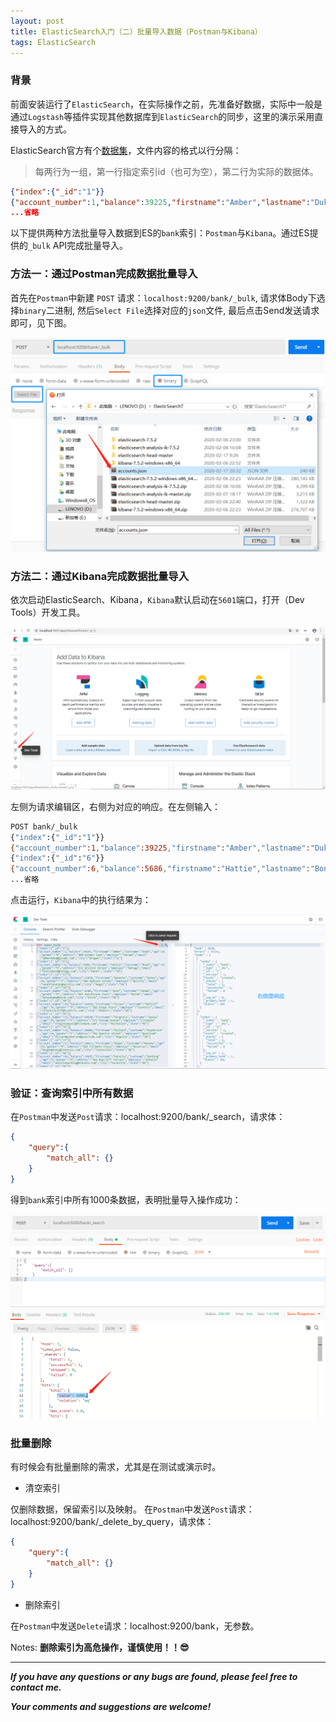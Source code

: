 ```yaml
---
layout: post
title: ElasticSearch入门（二）批量导入数据（Postman与Kibana）
tags: ElasticSearch
---
```


### 背景

前面安装运行了`ElasticSearch`，在实际操作之前，先准备好数据，实际中一般是通过`Logstash`等插件实现其他数据库到`ElasticSearch`的同步，这里的演示采用直接导入的方式。

ElasticSearch官方有个[数据集](https://raw.githubusercontent.com/elastic/elasticsearch/master/docs/src/test/resources/accounts.json)，文件内容的格式以行分隔：

> 每两行为一组，第一行指定索引id（也可为空），第二行为实际的数据体。

```json
{"index":{"_id":"1"}}
{"account_number":1,"balance":39225,"firstname":"Amber","lastname":"Duke","age":32,"gender":"M","address":"880 Holmes Lane","employer":"Pyrami","email":"amberduke@pyrami.com","city":"Brogan","state":"IL"}
...省略
```

以下提供两种方法批量导入数据到ES的`bank`索引：`Postman`与`Kibana`。通过ES提供的`_bulk` API完成批量导入。

### 方法一：通过Postman完成数据批量导入

首先在`Postman`中新建 `POST` 请求：`localhost:9200/bank/_bulk`, 请求体Body下选择`binary`二进制, 然后`Select File`选择对应的`json`文件, 最后点击Send发送请求即可，见下图。

![2020-02-23-ES-Bulk-Postman.jpg](https://github.com/heartsuit/heartsuit.github.io/raw/master/pictures/2020-02-23-ES-Bulk-Postman.jpg)

### 方法二：通过Kibana完成数据批量导入

依次启动ElasticSearch、Kibana，`Kibana`默认启动在`5601`端口，打开（Dev Tools）开发工具。

![2020-02-23-ES-Kibana-DevTool.jpg](https://github.com/heartsuit/heartsuit.github.io/raw/master/pictures/2020-02-23-ES-Kibana-DevTool.jpg)

左侧为请求编辑区，右侧为对应的响应。在左侧输入：

```bash
POST bank/_bulk
{"index":{"_id":"1"}}
{"account_number":1,"balance":39225,"firstname":"Amber","lastname":"Duke","age":32,"gender":"M","address":"880 Holmes Lane","employer":"Pyrami","email":"amberduke@pyrami.com","city":"Brogan","state":"IL"}
{"index":{"_id":"6"}}
{"account_number":6,"balance":5686,"firstname":"Hattie","lastname":"Bond","age":36,"gender":"M","address":"671 Bristol Street","employer":"Netagy","email":"hattiebond@netagy.com","city":"Dante","state":"TN"}
...省略
```

点击运行，`Kibana`中的执行结果为：

![2020-02-23-ES-Bulk-Kibana.jpg](https://github.com/heartsuit/heartsuit.github.io/raw/master/pictures/2020-02-23-ES-Bulk-Kibana.jpg)

### 验证：查询索引中所有数据

在`Postman`中发送`Post`请求：localhost:9200/bank/_search，请求体：
```json
{
	"query":{
		"match_all": {}
	}
}
```

得到`bank`索引中所有1000条数据，表明批量导入操作成功：

![2020-02-23-ES-Bulk-Result.jpg](https://github.com/heartsuit/heartsuit.github.io/raw/master/pictures/2020-02-23-ES-Bulk-Result.jpg)


### 批量删除

有时候会有批量删除的需求，尤其是在测试或演示时。

- 清空索引

仅删除数据，保留索引以及映射。
在`Postman`中发送`Post`请求：localhost:9200/bank/_delete_by_query，请求体：

```json
{
	"query":{
		"match_all": {}
	}
}
```

- 删除索引

在`Postman`中发送`Delete`请求：localhost:9200/bank，无参数。

Notes: **删除索引为高危操作，谨慎使用！！😎**

---

**_If you have any questions or any bugs are found, please feel free to contact me._**

**_Your comments and suggestions are welcome!_**

